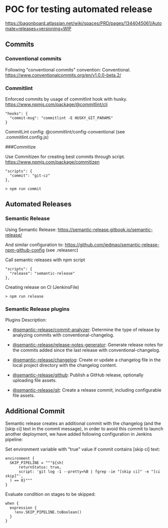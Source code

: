 # POC for testing automated release

https://bagonboard.atlassian.net/wiki/spaces/PRD/pages/1344045061/Automate+releases+versioning+WIP

## Commits

### Conventional commits

Following "conventional commits" convention: Conventional. https://www.conventionalcommits.org/en/v1.0.0-beta.2/

### Commitlint

Enforced commits by usage of commitlint hook with husky. https://www.npmjs.com/package/@commitlint/cli

```
"hooks": {
  "commit-msg": "commitlint -E HUSKY_GIT_PARAMS"
}
```
CommitLint config: @commitlint/config-conventional (see .commitlint.config.js)

###Commitize

Use Commitizen for creating best commits through script. https://www.npmjs.com/package/commitizen

```
"scripts": {
  "commit": "git-cz"
},
```

```
> npm run commit
```

## Automated Releases

### Semantic Release

Using Semantic Release: https://semantic-release.gitbook.io/semantic-release/

And similar configuration to: https://github.com/jedmao/semantic-release-npm-github-config (see .releaserc)

Call semantic releases with npm script

```
"scripts": {
  "release": "semantic-release"
},
```

Creating release on CI (JenkinsFile)
```
> npm run release
```

### Semantic Release plugins

Plugins Description:

- [@semantic-release/commit-analyzer](https://github.com/semantic-release/commit-analyzer): Determine the type of release by analyzing commits with conventional-changelog.

- [@semantic-release/release-notes-generator](https://github.com/semantic-release/release-notes-generator):  Generate release notes for the commits added since the last release with conventional-changelog.

- [@semantic-release/changelog](https://github.com/semantic-release/changelog): Create or update a changelog file in the local project directory with the changelog content.

- [@semantic-release/github](https://github.com/semantic-release/github): Publish a GitHub release, optionally uploading file assets.

- [@semantic-release/git](https://github.com/semantic-release/git): Create a release commit, including configurable file assets.


## Additional Commit

Semantic release creates an additional commit with the changelog (and the [skip ci] text in the commit message), in order to avoid this commit to launch another deployment, we have added following configuration in Jenkins pipeline:

Set environment variable with "true" value if commit contains [skip ci] text:

```
environment {
  SKIP_PIPELINE = """${sh(
      returnStatus: true,
      script: 'git log -1 --pretty=%B | fgrep -ie "[skip ci]" -e "[ci skip]"',
  ) == 0}"""
}
```

Evaluate condition on stages to be skipped:

```
when {
  expression {
    !env.SKIP_PIPELINE.toBoolean()
  }
}
```
